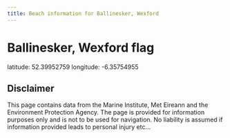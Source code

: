 ```yaml
---
title: Beach information for Ballinesker, Wexford
---
```

# Ballinesker, Wexford <span class="material-icons blue-flag">flag</span>

<div class="location-info">latitude: 52.39952759 longitude: -6.35754955</div>
<div class="met-eireann-warnings"></div>
<div></div>

## Disclaimer

This page contains data from the Marine Institute, 
Met Eireann and the Environment Protection Agency. The page is provided for
information purposes only and is not to be used for navigation. No liability 
is assumed if information provided leads to personal injury etc...